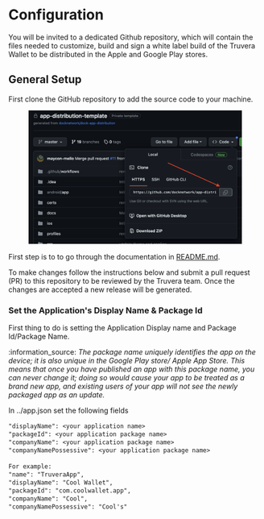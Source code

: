# Configuration

You will be invited to a dedicated Github repository, which will contain the files needed to customize, build and sign a white label build of the Truvera Wallet to be distributed in the Apple and Google Play stores.

## General Setup

First clone the GitHub repository to add the source code to your machine.

<figure><img src="../../../.gitbook/assets/Screenshot 2023-09-01 at 17.25.08 (1) (1).png" alt=""><figcaption></figcaption></figure>

First step is to to go through the documentation in [README.md](http://readme.md/).&#x20;

To make changes follow the instructions below and submit a pull request (PR) to this repository to be reviewed by the Truvera team. Once the changes are accepted a new release will be generated.

### Set the Application's Display Name & Package Id

First thing to do is setting the Application Display name and Package Id/Package Name.

:information\_source: _The package name uniquely identifies the app on the device; it is also unique in the Google Play store/ Apple App Store. This means that once you have published an app with this package name, you can never change it; doing so would cause your app to be treated as a brand new app, and existing users of your app will not see the newly packaged app as an update._

In ../app.json set the following fields

```
"displayName": <your application name>
"packageId": <your application package name>
"companyName": <your application package name>
"companyNamePossessive": <your application package name>

For example:
"name": "TruveraApp",
"displayName": "Cool Wallet",
"packageId": "com.coolwallet.app",
"companyName": "Cool",
"companyNamePossessive": "Cool's"
```
